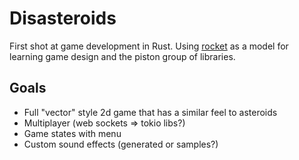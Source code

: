 # Disasteroids

First shot at game development in Rust. 
Using [rocket] as a model for learning game design and the piston group of libraries.

[rocket]: https://github.com/aochagavia/rocket

## Goals
- Full "vector" style 2d game that has a similar feel to asteroids
- Multiplayer (web sockets => tokio libs?)
- Game states with menu
- Custom sound effects (generated or samples?)